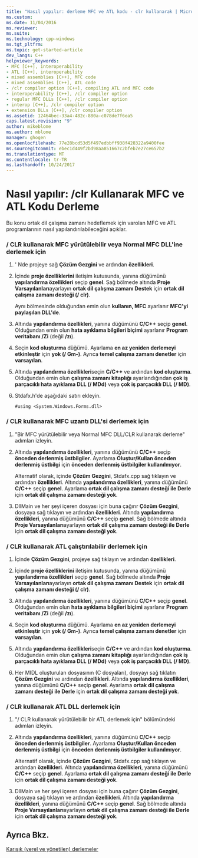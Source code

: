 ```yaml
---
title: "Nasıl yapılır: derleme MFC ve ATL kodu - clr kullanarak | Microsoft Docs"
ms.custom: 
ms.date: 11/04/2016
ms.reviewer: 
ms.suite: 
ms.technology: cpp-windows
ms.tgt_pltfrm: 
ms.topic: get-started-article
dev_langs: C++
helpviewer_keywords:
- MFC [C++], interoperability
- ATL [C++], interoperability
- mixed assemblies [C++], MFC code
- mixed assemblies [C++], ATL code
- /clr compiler option [C++], compiling ATL and MFC code
- interoperability [C++], /clr compiler option
- regular MFC DLLs [C++], /clr compiler option
- interop [C++], /clr compiler option
- extension DLLs [C++], /clr compiler option
ms.assetid: 12464bec-33a4-482c-880a-c078de7f6ea5
caps.latest.revision: "9"
author: mikeblome
ms.author: mblome
manager: ghogen
ms.openlocfilehash: 77e28bcd53d5f497edbbff938f428322a9400fee
ms.sourcegitcommit: ebec1d449f2bd98aa851667c2bfeb7e27ce657b2
ms.translationtype: MT
ms.contentlocale: tr-TR
ms.lasthandoff: 10/24/2017
---
```

# <a name="how-to-compile-mfc-and-atl-code-by-using-clr"></a>Nasıl yapılır: /clr Kullanarak MFC ve ATL Kodu Derleme
Bu konu ortak dil çalışma zamanı hedeflemek için varolan MFC ve ATL programlarının nasıl yapılandırılabileceğini açıklar.  
  
### <a name="to-compile-an-mfc-executable-or-regular-mfc-dll-by-using-clr"></a>/ CLR kullanarak MFC yürütülebilir veya Normal MFC DLL'ine derlemek için  
  
1.  ' Nde projeye sağ **Çözüm Gezgini** ve ardından **özellikleri**.  
  
2.  İçinde **proje özelliklerini** iletişim kutusunda, yanına düğümünü **yapılandırma özellikleri** seçip **genel**. Sağ bölmede altında **Proje Varsayılanları**ayarlayın **ortak dil çalışma zamanı Destek** için **ortak dil çalışma zamanı desteği (/ clr)**.  
  
     Aynı bölmesinde olduğundan emin olun **kullanın, MFC** ayarlanır **MFC'yi paylaşılan DLL'de**.  
  
3.  Altında **yapılandırma özellikleri**, yanına düğümünü **C/C++** seçip **genel**. Olduğundan emin olun **hata ayıklama bilgileri biçimi** ayarlanır **Program veritabanı /Zi** (değil **/zı**).  
  
4.  Seçin **kod oluşturma** düğümü. Ayarlama **en az yeniden derlemeyi etkinleştir** için **yok (/ Gm-)**. Ayrıca **temel çalışma zamanı denetler** için **varsayılan**.  
  
5.  Altında **yapılandırma özellikleri**seçin **C/C++** ve ardından **kod oluşturma**. Olduğundan emin olun **çalışma zamanı kitaplığı** ayarlandığından **çok iş parçacıklı hata ayıklama DLL (/ MDd)** veya **çok iş parçacıklı DLL (/ MD)**.  
  
6.  Stdafx.h'de aşağıdaki satırı ekleyin.  
  
    ```  
    #using <System.Windows.Forms.dll>  
    ```  
  
### <a name="to-compile-an-mfc-extension-dll-by-using-clr"></a>/ CLR kullanarak MFC uzantı DLL'si derlemek için  
  
1.  "Bir MFC yürütülebilir veya Normal MFC DLL/CLR kullanarak derleme" adımları izleyin.  
  
2.  Altında **yapılandırma özellikleri**, yanına düğümünü **C/C++** seçip **önceden derlenmiş üstbilgiler**. Ayarlama **Oluştur/Kullan önceden derlenmiş üstbilgi** için **önceden derlenmiş üstbilgiler kullanılmıyor**.  
  
     Alternatif olarak, içinde **Çözüm Gezgini**, Stdafx.cpp sağ tıklayın ve ardından **özellikleri**. Altında **yapılandırma özellikleri**, yanına düğümünü **C/C++** seçip **genel**. Ayarlama **ortak dil çalışma zamanı desteği ile Derle** için **ortak dil çalışma zamanı desteği yok**.  
  
3.  DllMain ve her şeyi içeren dosyası için buna çağırır **Çözüm Gezgini**, dosyaya sağ tıklayın ve ardından **özellikleri**. Altında **yapılandırma özellikleri**, yanına düğümünü **C/C++** seçip **genel**. Sağ bölmede altında **Proje Varsayılanları**ayarlayın **ortak dil çalışma zamanı desteği ile Derle** için **ortak dil çalışma zamanı desteği yok**.  
  
### <a name="to-compile-an-atl-executable-by-using-clr"></a>/ CLR kullanarak ATL çalıştırılabilir derlemek için  
  
1.  İçinde **Çözüm Gezgini**, projeye sağ tıklayın ve ardından **özellikleri**.  
  
2.  İçinde **proje özelliklerini** iletişim kutusunda, yanına düğümünü **yapılandırma özellikleri** seçip **genel**. Sağ bölmede altında **Proje Varsayılanları**ayarlayın **ortak dil çalışma zamanı Destek** için **ortak dil çalışma zamanı desteği (/ clr)**.  
  
3.  Altında **yapılandırma özellikleri**, yanına düğümünü **C/C++** seçip **genel**. Olduğundan emin olun **hata ayıklama bilgileri biçimi** ayarlanır **Program veritabanı /Zi** (değil **/zı**).  
  
4.  Seçin **kod oluşturma** düğümü. Ayarlama **en az yeniden derlemeyi etkinleştir** için **yok (/ Gm-)**. Ayrıca **temel çalışma zamanı denetler** için **varsayılan**.  
  
5.  Altında **yapılandırma özellikleri**seçin **C/C++** ve ardından **kod oluşturma**. Olduğundan emin olun **çalışma zamanı kitaplığı** ayarlandığından **çok iş parçacıklı hata ayıklama DLL (/ MDd)** veya **çok iş parçacıklı DLL (/ MD)**.  
  
6.  Her MIDL oluşturulan dosyasının (C dosyaları), dosyayı sağ tıklatın **Çözüm Gezgini** ve ardından **özellikleri**. Altında **yapılandırma özellikleri**, yanına düğümünü **C/C++** seçip **genel**. Ayarlama **ortak dil çalışma zamanı desteği ile Derle** için **ortak dil çalışma zamanı desteği yok**.  
  
### <a name="to-compile-an-atl-dll-by-using-clr"></a>/ CLR kullanarak ATL DLL derlemek için  
  
1.  "/ CLR kullanarak yürütülebilir bir ATL derlemek için" bölümündeki adımları izleyin.  
  
2.  Altında **yapılandırma özellikleri**, yanına düğümünü **C/C++** seçip **önceden derlenmiş üstbilgiler**. Ayarlama **Oluştur/Kullan önceden derlenmiş üstbilgi** için **önceden derlenmiş üstbilgiler kullanılmıyor**.  
  
     Alternatif olarak, içinde **Çözüm Gezgini**, Stdafx.cpp sağ tıklayın ve ardından **özellikleri**. Altında **yapılandırma özellikleri**, yanına düğümünü **C/C++** seçip **genel**. Ayarlama **ortak dil çalışma zamanı desteği ile Derle** için **ortak dil çalışma zamanı desteği yok**.  
  
3.  DllMain ve her şeyi içeren dosyası için buna çağırır **Çözüm Gezgini**, dosyaya sağ tıklayın ve ardından **özellikleri**. Altında **yapılandırma özellikleri**, yanına düğümünü **C/C++** seçip **genel**. Sağ bölmede altında **Proje Varsayılanları**ayarlayın **ortak dil çalışma zamanı desteği ile Derle** için **ortak dil çalışma zamanı desteği yok**.  
  
## <a name="see-also"></a>Ayrıca Bkz.  
 [Karışık (yerel ve yönetilen) derlemeler](../dotnet/mixed-native-and-managed-assemblies.md)